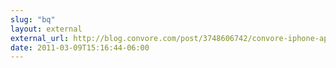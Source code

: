 ```yaml
---
slug: "bq"
layout: external
external_url: http://blog.convore.com/post/3748606742/convore-iphone-app
date: 2011-03-09T15:16:44-06:00
---
```

